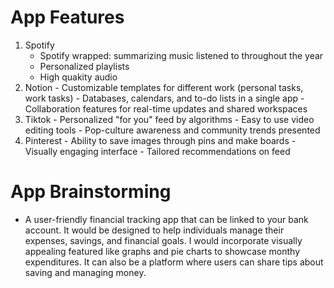 # App Features
  1. Spotify
     - Spotify wrapped: summarizing music listened to throughout the year
     - Personalized playlists
     - High quakity audio
  2. Notion
    - Customizable templates for different work (personal tasks, work tasks)
    - Databases, calendars, and to-do lists in a single app
    - Collaboration features for real-time updates and shared workspaces
  3. Tiktok
    - Personalized "for you" feed by algorithms
    - Easy to use video editing tools
    - Pop-culture awareness and community trends presented
  4. Pinterest
    - Ability to save images through pins and make boards
    - Visually engaging interface
    - Tailored recommendations on feed

# App Brainstorming
  - A user-friendly financial tracking app that can be linked to your bank account. It would be designed to help individuals manage their expenses, savings, and financial goals.
    I would incorporate visually appealing featured like graphs and pie charts to showcase monthy expenditures. It can also be a platform where users can share tips about saving and managing money.
